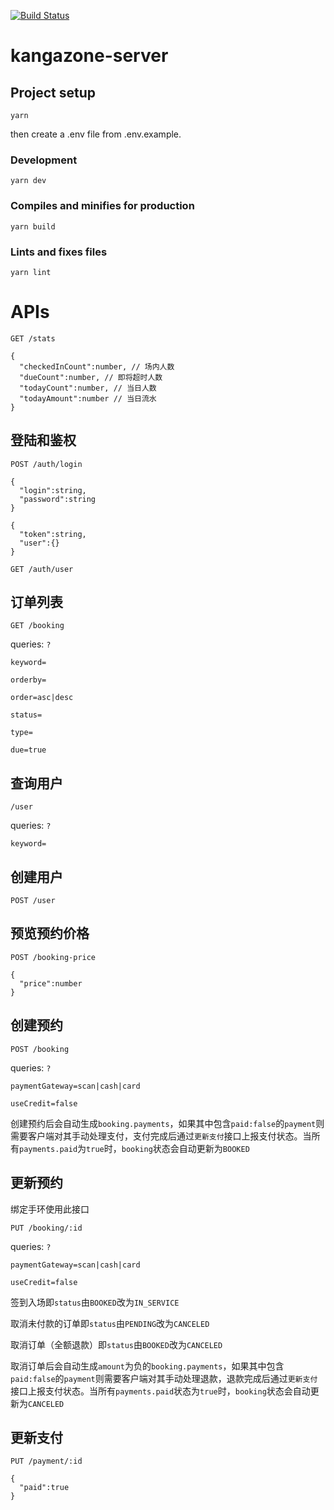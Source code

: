 [![Build Status](https://travis-ci.org/uicestone/kangazone-server.svg?branch=master)](https://travis-ci.org/uicestone/kangazone-server)

# kangazone-server

## Project setup

```
yarn
```

then create a .env file from .env.example.

### Development

```
yarn dev
```

### Compiles and minifies for production

```
yarn build
```

### Lints and fixes files

```
yarn lint
```

# APIs

`GET /stats`

```
{
  "checkedInCount":number, // 场内人数
  "dueCount":number, // 即将超时人数
  "todayCount":number, // 当日人数
  "todayAmount":number // 当日流水
}
```

## 登陆和鉴权

`POST /auth/login`

```
{
  "login":string,
  "password":string
}
```

```
{
  "token":string,
  "user":{}
}
```

`GET /auth/user`

## 订单列表

`GET /booking`

queries: `?`

`keyword=`

`orderby=`

`order=asc|desc`

`status=`

`type=`

`due=true`

## 查询用户

`/user`

queries: `?`

`keyword=`

## 创建用户

`POST /user`

## 预览预约价格

`POST /booking-price`

```
{
  "price":number
}
```

## 创建预约

`POST /booking`

queries: `?`

`paymentGateway=scan|cash|card`

`useCredit=false`

创建预约后会自动生成`booking.payments`，如果其中包含`paid:false`的`payment`则需要客户端对其手动处理支付，支付完成后通过`更新支付`接口上报支付状态。当所有`payments.paid`为`true`时，`booking`状态会自动更新为`BOOKED`

## 更新预约

绑定手环使用此接口

`PUT /booking/:id`

queries: `?`

`paymentGateway=scan|cash|card`

`useCredit=false`

签到入场即`status`由`BOOKED`改为`IN_SERVICE`

取消未付款的订单即`status`由`PENDING`改为`CANCELED`

取消订单（全额退款）即`status`由`BOOKED`改为`CANCELED`

取消订单后会自动生成`amount`为负的`booking.payments`，如果其中包含`paid:false`的`payment`则需要客户端对其手动处理退款，退款完成后通过`更新支付`接口上报支付状态。当所有`payments.paid`状态为`true`时，`booking`状态会自动更新为`CANCELED`

## 更新支付

`PUT /payment/:id`

```
{
  "paid":true
}
```
